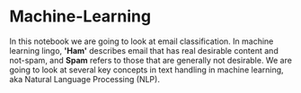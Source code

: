 # Machine-Learning

In this notebook we are going to look at email classification. In machine learning lingo, **'Ham'** describes email that has real desirable content and not-spam, and **Spam** refers to those that are generally not desirable. We are going to look at several key concepts in text handling in machine learning, aka Natural Language Processing (NLP).


